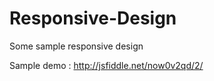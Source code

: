 Responsive-Design
=================

Some sample responsive design

Sample demo : 
http://jsfiddle.net/now0v2qd/2/


